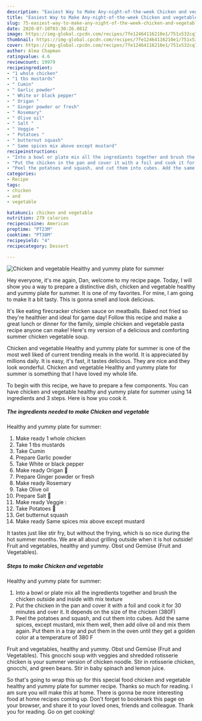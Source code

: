 ```yaml
---
description: "Easiest Way to Make Any-night-of-the-week Chicken and vegetable  Healthy and yummy plate for summer"
title: "Easiest Way to Make Any-night-of-the-week Chicken and vegetable  Healthy and yummy plate for summer"
slug: 75-easiest-way-to-make-any-night-of-the-week-chicken-and-vegetable-healthy-and-yummy-plate-for-summer
date: 2020-07-10T03:30:26.081Z
image: https://img-global.cpcdn.com/recipes/7fe12464116210e1/751x532cq70/chicken-and-vegetable-healthy-and-yummy-plate-for-summer-recipe-main-photo.jpg
thumbnail: https://img-global.cpcdn.com/recipes/7fe12464116210e1/751x532cq70/chicken-and-vegetable-healthy-and-yummy-plate-for-summer-recipe-main-photo.jpg
cover: https://img-global.cpcdn.com/recipes/7fe12464116210e1/751x532cq70/chicken-and-vegetable-healthy-and-yummy-plate-for-summer-recipe-main-photo.jpg
author: Alma Chapman
ratingvalue: 4.6
reviewcount: 19979
recipeingredient:
- "1 whole chicken"
- "1 tbs mustards"
- " Cumin"
- " Garlic powder"
- " White or black pepper"
- " Origan "
- " Ginger powder or fresh"
- " Rosemary"
- " Olive oil"
- " Salt "
- " Veggie "
- " Potatoes "
- " butternut squash"
- " Same spices mix above except mustard"
recipeinstructions:
- "Into a bowl or plate mix all the ingredients together and brush the chicken outside and inside with mix texture"
- "Put the chicken in the pan and cover it with a foil and cook it for 30 minutes and over it. It depends on the size of the chicken (380F)"
- "Peel the potatoes and squash, and cut them into cubes. Add the same spices, except mustard, mix them well, then add olive oil and mix them again. Put them in a tray and put them in the oven until they get a golden color at a temperature of 380 F"
categories:
- Recipe
tags:
- chicken
- and
- vegetable

katakunci: chicken and vegetable 
nutrition: 279 calories
recipecuisine: American
preptime: "PT23M"
cooktime: "PT38M"
recipeyield: "4"
recipecategory: Dessert

---
```



![Chicken and vegetable 
Healthy and yummy plate for summer](https://img-global.cpcdn.com/recipes/7fe12464116210e1/751x532cq70/chicken-and-vegetable-healthy-and-yummy-plate-for-summer-recipe-main-photo.jpg)

Hey everyone, it's me again, Dan, welcome to my recipe page. Today, I will show you a way to prepare a distinctive dish, chicken and vegetable 
healthy and yummy plate for summer. It is one of my favorites. For mine, I am going to make it a bit tasty. This is gonna smell and look delicious.

It&#39;s like eating firecracker chicken sauce on meatballs. Baked not fried so they&#39;re healthier and ideal for game day! Follow this recipe and make a great lunch or dinner for the family, simple chicken and vegetable pasta recipe anyone can make! Here&#39;s my version of a delicious and comforting summer chicken vegetable soup.

Chicken and vegetable 
Healthy and yummy plate for summer is one of the most well liked of current trending meals in the world. It is appreciated by millions daily. It is easy, it's fast, it tastes delicious. They are nice and they look wonderful. Chicken and vegetable 
Healthy and yummy plate for summer is something that I have loved my whole life.


To begin with this recipe, we have to prepare a few components. You can have chicken and vegetable 
healthy and yummy plate for summer using 14 ingredients and 3 steps. Here is how you cook it.

<!--inarticleads1-->

##### The ingredients needed to make Chicken and vegetable 
Healthy and yummy plate for summer:

1. Make ready 1 whole chicken
1. Take 1 tbs mustards
1. Take  Cumin
1. Prepare  Garlic powder
1. Take  White or black pepper
1. Make ready  Origan 🌿
1. Prepare  Ginger powder or fresh
1. Make ready  Rosemary
1. Take  Olive oil
1. Prepare  Salt 🧂
1. Make ready  Veggie :
1. Take  Potatoes 🥔
1. Get  butternut squash
1. Make ready  Same spices mix above except mustard


It tastes just like stir fry, but without the frying, which is so nice during the hot summer months. We are all about grilling outside when it is hot outside! Fruit and vegetables, healthy and yummy. Obst und Gemüse (Fruit and Vegetables). 

<!--inarticleads2-->

##### Steps to make Chicken and vegetable 
Healthy and yummy plate for summer:

1. Into a bowl or plate mix all the ingredients together and brush the chicken outside and inside with mix texture
1. Put the chicken in the pan and cover it with a foil and cook it for 30 minutes and over it. It depends on the size of the chicken (380F)
1. Peel the potatoes and squash, and cut them into cubes. Add the same spices, except mustard, mix them well, then add olive oil and mix them again. Put them in a tray and put them in the oven until they get a golden color at a temperature of 380 F


Fruit and vegetables, healthy and yummy. Obst und Gemüse (Fruit and Vegetables). This gnocchi soup with veggies and shredded rotisserie chicken is your summer version of chicken noodle. Stir in rotisserie chicken, gnocchi, and green beans. Stir in baby spinach and lemon juice. 

So that's going to wrap this up for this special food chicken and vegetable 
healthy and yummy plate for summer recipe. Thanks so much for reading. I am sure you will make this at home. There is gonna be more interesting food at home recipes coming up. Don't forget to bookmark this page on your browser, and share it to your loved ones, friends and colleague. Thank you for reading. Go on get cooking!
